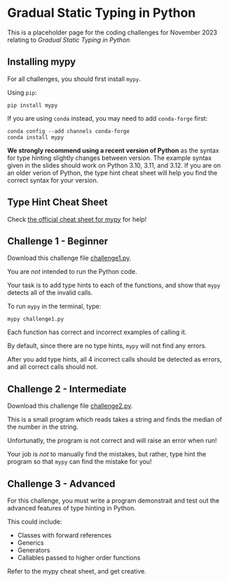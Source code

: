 # Gradual Static Typing in Python

This is a placeholder page for the coding challenges for November 2023 relating to *Gradual Static Typing in Python*

## Installing mypy

For all challenges, you should first install `mypy`.

Using `pip`:
```
pip install mypy
```

If you are using `conda` instead, you may need to add `conda-forge` first:
```
conda config --add channels conda-forge
conda install mypy
```

**We strongly recommend using a recent version of Python** as the syntax for type hinting slightly changes between version. The example syntax given in the slides should work on Python 3.10, 3.11, and 3.12. If you are on an older verion of Python, the type hint cheat sheet will help you find the correct syntax for your version.

## Type Hint Cheat Sheet

Check [the official cheat sheet for mypy](https://mypy.readthedocs.io/en/stable/cheat_sheet_py3.html) for help!

## Challenge 1 - Beginner

Download this challenge file [challenge1.py](challenge1.py).

You are *not* intended to run the Python code.

Your task is to add type hints to each of the functions, and show that `mypy` detects all of the invalid calls.

To run `mypy` in the terminal, type:
```
mypy challenge1.py
```

Each function has correct and incorrect examples of calling it.

By default, since there are no type hints, `mypy` will not find any errors.

After you add type hints, all 4 incorrect calls should be detected as errors, and all correct calls should not.

## Challenge 2 - Intermediate

Download this challenge file [challenge2.py](challenge2.py).

This is a small program which reads takes a string and finds the median of the number in the string.

Unfortunatly, the program is not correct and will raise an error when run!

Your job is *not* to manually find the mistakes, but rather, type hint the program so that `mypy` can find the mistake for you!

## Challenge 3 - Advanced

For this challenge, you must write a program demonstrait and test out the advanced features of type hinting in Python.

This could include:

- Classes with forward references
- Generics
- Generators
- Callables passed to higher order functions

Refer to the mypy cheat sheet, and get creative.

